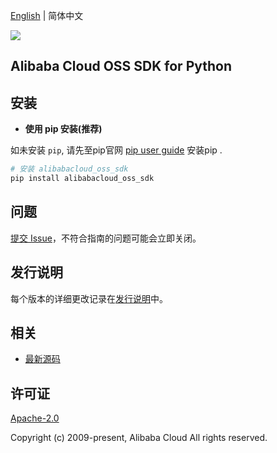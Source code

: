 [English](README.md) | 简体中文

![](https://aliyunsdk-pages.alicdn.com/icons/AlibabaCloud.svg)

## Alibaba Cloud OSS SDK for Python


## 安装

- **使用 pip 安装(推荐)**

如未安装 `pip`, 请先至pip官网 [pip user guide](https://pip.pypa.io/en/stable/installing/ "pip User Guide") 安装pip .

```bash
# 安装 alibabacloud_oss_sdk
pip install alibabacloud_oss_sdk
```

## 问题
[提交 Issue](https://github.com/aliyun/alibabacloud-oss-sdk/issues/new)，不符合指南的问题可能会立即关闭。

## 发行说明
每个版本的详细更改记录在[发行说明](./ChangeLog.md)中。

## 相关
* [最新源码](https://github.com/aliyun/alibabacloud-oss-sdk/tree/master/python)

## 许可证
[Apache-2.0](http://www.apache.org/licenses/LICENSE-2.0)

Copyright (c) 2009-present, Alibaba Cloud All rights reserved.

